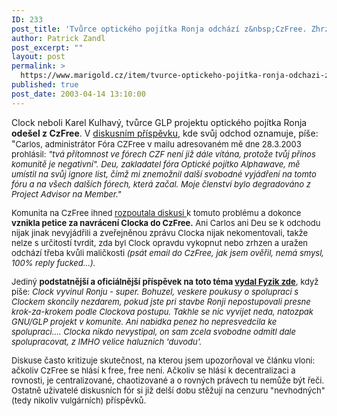 ```yaml
---
ID: 233
post_title: 'Tvůrce optického pojítka Ronja odchází z&nbsp;CzFree. Zhrzen nebo vykopnut?'
author: Patrick Zandl
post_excerpt: ""
layout: post
permalink: >
  https://www.marigold.cz/item/tvurce-optickeho-pojitka-ronja-odchazi-z-czfree-zhrzen-nebo-vykopnut
published: true
post_date: 2003-04-14 13:10:00
---
```

<P>Clock neboli Karel Kulhavý, tvůrce GLP projektu optického pojítka Ronja <STRONG>odešel z CzFree</STRONG>. V <A href="http://www.czfree.net/forum/showthread.php?postid=34035#post34035" target=_blank>diskusním příspěvku</A>, kde svůj odchod oznamuje, píše: "<FONT size=2>Carlos, administrátor Fóra CZFree v mailu adresovaném mě dne 28.3.2003 prohlásil: <EM>"tvá přítomnost ve fórech CZF není již dále vítána, protože tvůj přínos komunitě je negativní". Deu, zakladatel fóra Optické pojítko Alphawave, mě umístil na svůj ignore list, čímž mi znemožnil další svobodné vyjádření na tomto fóru a na všech dalších fórech, která začal. Moje členství bylo degradováno z Project Advisor na Member."</EM></FONT></P>
<P><FONT size=2>Komunita na CzFree ihned <A href="http://www.czfree.net/forum/showthread.php?s=&amp;threadid=3655" target=_blank>rozpoutala diskusi </A>k tomuto problému a dokonce <STRONG>vznikla petice za navrácení Clocka do CzFree.</STRONG> Ani Carlos ani Deu se k odchodu nijak jinak nevyjádřili a zveřejněnou zprávu Clocka nijak nekomentovali, takže nelze s určitostí tvrdit, zda byl Clock opravdu vykopnut nebo zrhzen a uražen odchází třeba kvůli maličkosti <EM>(psát email do CzFree, jak jsem ověřil, nemá smysl, 100% reply fucked...).</EM></FONT></P>
<P><FONT size=2>Jediný <STRONG>podstatnější a oficiálnější příspěvek na toto téma </STRONG><A href="http://www.czfree.net/forum/showthread.php?postid=36401#post36401"><STRONG>vydal Fyzik zde</STRONG></A>, když píše: <EM>Clock vyvinul Ronju - super. Bohuzel, veskere poukusy o spolupraci s Clockem skoncily nezdarem, pokud jste pri stavbe Ronji nepostupovali presne krok-za-krokem podle Clockova postupu. Takhle se nic vyvijet neda, natozpak GNU/GLP projekt v komunite. Ani nabidka penez ho nepresvedcila ke spolupraci.... Clocka nikdo nevystipal, on sam zcela svobodne odmitl dale spolupracovat, z IMHO velice haluznich 'duvodu'.</EM></FONT></P>
<P><FONT size=2>Diskuse často kritizuje skutečnost, na kterou jsem upozorňoval ve článku vloni: ačkoliv CzFree se hlásí k free, free není. Ačkoliv se hlásí k decentralizaci a rovnosti, je centralizované, chaotizované a o rovných právech tu nemůže být řeči. Ostatně uživatelé diskusních fór si již delší dobu stěžují na cenzuru "nevhodných" (tedy nikoliv vulgárních) příspěvků. </FONT></P>